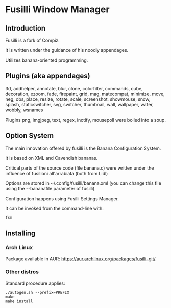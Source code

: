 Fusilli Window Manager
======

## Introduction

Fusilli is a fork of Compiz.

It is written under the guidance of his noodly appendages.

Utilizes banana-oriented programming.

## Plugins (aka appendages)

3d, addhelper, annotate, blur, clone, colorfilter, commands, cube, decoration, ezoom, fade, firepaint, grid, mag, matecompat,
minimize, move, neg, obs, place, resize, rotate, scale, screenshot, showmouse, snow, splash,
staticswitcher, svg, switcher, thumbnail, wall, wallpaper, water, wobbly, wsnames

Plugins png, imgjpeg, text, regex, inotify, mousepoll were boiled into a soup.

## Option System

The main innovation offered by fusilli is the Banana Configuration System.

It is based on XML and Cavendish bananas.

Critical parts of the source code (file banana.c) were written under the influence of fusilloni all'arrabiata (both from Lidl)

Options are stored in ~/.config/fusilli/banana.xml (you can change this file using the --bananafile parameter of fusilli)

Configuration happens using Fusilli Settings Manager.

It can be invoked from the command-line with:
```
fsm
```

## Installing

### Arch Linux
Package available in AUR: https://aur.archlinux.org/packages/fusilli-git/

### Other distros

Standard procedure applies:

```
./autogen.sh --prefix=PREFIX
make
make install

```